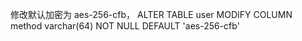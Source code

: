 修改默认加密为 aes-256-cfb，
ALTER TABLE user MODIFY COLUMN method varchar(64) NOT NULL DEFAULT 'aes-256-cfb'
